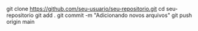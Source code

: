 git clone https://github.com/seu-usuario/seu-repositorio.git
cd seu-repositorio
git add .
git commit -m "Adicionando novos arquivos"
git push origin main
